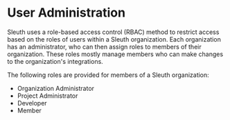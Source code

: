 # User Administration

Sleuth uses a role-based access control \(RBAC\) method to restrict access based on the roles of users within a Sleuth organization. Each organization has an administrator, who can then assign roles to members of their organization. These roles mostly manage members who can make changes to the organization's integrations. 

The following roles are provided for members of a Sleuth organization: 

* Organization Administrator
* Project Administrator
* Developer
* Member

